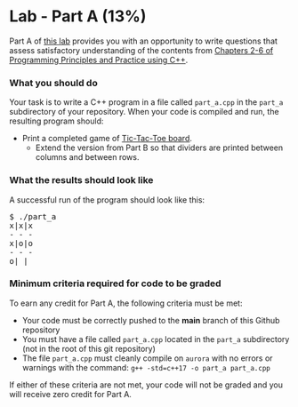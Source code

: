 # Lab - Part A (13%)

Part A of [this lab](../README.md) provides you with an opportunity to write questions that assess satisfactory understanding of the contents from [Chapters 2-6 of Programming Principles and Practice using C++][textbook].

### What you should do

Your task is to write a C++ program in a file called `part_a.cpp` in the `part_a` subdirectory of your  repository. When your code is compiled and run, the resulting program should:
* Print a completed game of [Tic-Tac-Toe board](https://en.wikipedia.org/wiki/Tic-tac-toe).
  - Extend the version from Part B so that dividers are printed between columns and between rows.


### What the results should look like

A successful run of the program should look like this:
<pre>$ ./part_a
x|x|x
- - -
x|o|o
- - -
o| | 
</pre>

### Minimum criteria required for code to be graded

To earn any credit for Part A, the following criteria must be met:
* Your code must be correctly pushed to the **main** branch of this Github repository
* You must have a file called `part_a.cpp` located in the `part_a` subdirectory (not in the root of this git repository)
* The file `part_a.cpp` must cleanly compile on `aurora` with no errors or warnings with the command: `g++ -std=c++17 -o part_a part_a.cpp`


If either of these criteria are not met, your code will not be graded and you will receive zero credit for Part A.




[textbook]: https://learning.oreilly.com/library/view/programming-principles-and/9780133796759/ch06.xhtml#ch06

